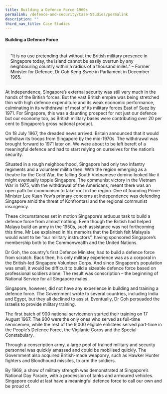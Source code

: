 ```yaml
---
title: Building a Defence Force 1960s
permalink: /defence-and-security/Case-Studies/permalink
description: ""
third_nav_title: Case Studies
---
```

#### Building a Defence Force

<div style="border:0px solid #0505f8;background-color:#f8f8f8;padding:1.2em;">“It is no use pretending that without the British military presence in Singapore today, the island cannot be easily overrun by any neighbouring country within a radius of a thousand miles.” – Former Minister for Defence, Dr Goh Keng Swee in Parliament in December 1965.</div>

At Independence, Singapore’s external security was still very much in the hands of the British forces. But the vast British empire was being stretched thin with high defence expenditure and its weak economic performance, culminating in its withdrawal of most of its military forces East of Suez by 1971. For Singapore, this was a daunting prospect for not just our defence but our economy too, as British military bases were contributing over 20 per cent to Singapore’s gross national product.

On 18 July 1967, the dreaded news arrived. Britain announced that it would withdraw its troops from Singapore by the mid-1970s. The withdrawal was brought forward to 1971 later on. We were about to be left bereft of a meaningful defence and had to start relying on ourselves for the nation’s security. 

Situated in a rough neighbourhood, Singapore had only two infantry regiments and a volunteer militia then. With the region emerging as a theatre for the Cold War, the falling South Vietnamese domino looked like it might eventually topple Singapore. The communist victory in the Vietnam War in 1975, with the withdrawal of the Americans, meant there was an open path for communism to take root in the region. One of founding Prime Minister Lee Kuan Yew’s primary concerns at independence was defending Singapore amid the threat of Konfrontasi and the regional communist insurgency. 

These circumstances set in motion Singapore’s arduous task to build a defence force from almost nothing. Even though the British had helped Malaya build an army in the 1950s, such assistance was not forthcoming this time. Mr Lee explained in his memoirs that the British felt Malaysia would want to be “our military instructors”, having sponsored Singapore’s membership both to the Commonwealth and the United Nations.

Dr Goh, the country’s first Defence Minister, had to build a defence force from scratch. Back then, his only military experience was as a corporal in the British-led Singapore Volunteer Corps. And since Singapore’s population was small, it would be difficult to build a sizeable defence force based on professional soldiers alone. The result was conscription – the beginning of National Service for all Singapore males.

Singapore, however, did not have any experience in building and training a defence force. The Government wrote to several countries, including India and Egypt, but they all declined to assist. Eventually, Dr Goh persuaded the Israelis to provide military training. 

The first batch of 900 national servicemen started their training on 17 August 1967. The 900 were the only ones who served as full-time servicemen, while the rest of the 9,000 eligible enlistees served part-time in the People’s Defence Force, the Vigilante Corps and the Special Constabulary. 

Through a conscription army, a large pool of trained military and security personnel was quickly amassed and could be mobilised quickly. The Government also acquired British-made weaponry, such as Hawker Hunter fighters and Bloodhound missiles, to arm the soldiers.

By 1969, a show of military strength was demonstrated at Singapore’s National Day Parade, with a procession of tanks and armoured vehicles. Singapore could at last have a meaningful defence force to call our own and be proud of.
